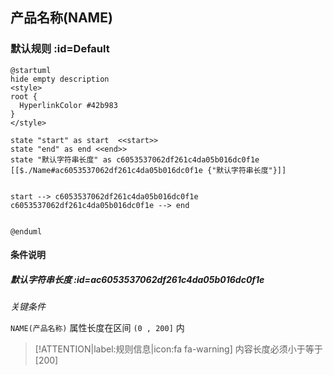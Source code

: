 ## 产品名称(NAME) <!-- {docsify-ignore-all} -->

   

### 默认规则 :id=Default

```plantuml
@startuml
hide empty description
<style>
root {
  HyperlinkColor #42b983
}
</style>

state "start" as start  <<start>>
state "end" as end <<end>>
state "默认字符串长度" as c6053537062df261c4da05b016dc0f1e [[$./Name#ac6053537062df261c4da05b016dc0f1e {"默认字符串长度"}]]


start --> c6053537062df261c4da05b016dc0f1e 
c6053537062df261c4da05b016dc0f1e --> end 


@enduml
```

#### 条件说明

##### 默认字符串长度 :id=ac6053537062df261c4da05b016dc0f1e


*关键条件*


`NAME(产品名称)` 属性长度在区间 `(0 , 200]` 内

> [!ATTENTION|label:规则信息|icon:fa fa-warning]
> 内容长度必须小于等于[200]







